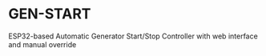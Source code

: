# GEN-START
ESP32-based Automatic Generator Start/Stop Controller with web interface and manual override
